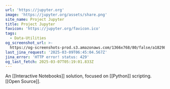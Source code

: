 ```yaml
---
url: 'https://jupyter.org'
image: 'https://jupyter.org/assets/share.png'
site_name: Project Jupyter
title: Project Jupyter
favicon: 'https://jupyter.org/favicon.ico'
tags:
  - Data-Utilities
og_screenshot_url: >-
  https://og-screenshots-prod.s3.amazonaws.com/1366x768/80/false/a1829811f634d9915047c422949283263533ef7f468f33ecefa85b40de318a14.jpeg
last_jina_request: '2025-03-09T06:45:04.567Z'
jina_error: 'HTTP error! status: 429'
og_last_fetch: 2025-03-07T05:19:01.833Z
---
```


An [[Interactive Notebooks]] solution, focused on [[Python]] scripting.  [[Open Source]].



